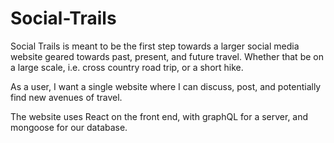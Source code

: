 # Social-Trails

Social Trails is meant to be the first step towards a larger social media website geared towards past, present, and future travel.  Whether that be on a large scale, i.e. cross country road trip, or a short hike.

As a user, I want a single website where I can discuss, post, and potentially find new avenues of travel.

The website uses React on the front end, with graphQL for a server, and mongoose for our database.
